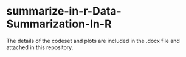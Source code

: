 # summarize-in-r-Data-Summarization-In-R

The details of the codeset and plots are included in the .docx file and attached in this repository.
